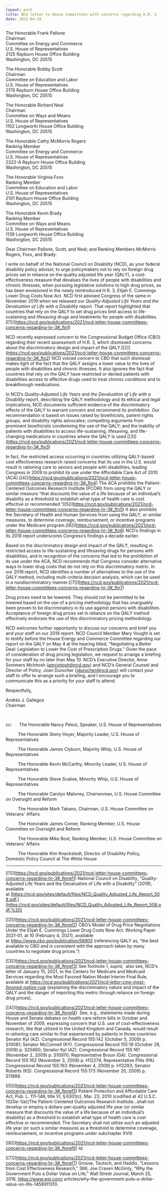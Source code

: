 ```yaml
---
layout: post
title: NCD letter to House Committees with concerns regarding H.R. 3
date: 2021-04-29
---
```

The Honorable Frank Pallone\
Chairman\
Committee on Energy and Commerce\
U.S. House of Representatives\
2125 Rayburn House Office Building\
Washington, DC 20515

The Honorable Bobby Scott\
Chairman\
Committee on Education and Labor\
U.S. House of Representatives\
2176 Rayburn House Office Building\
Washington, DC 20515

The Honorable Richard Neal\
Chairman\
Committee on Ways and Means\
U.S. House of Representatives\
1102 Longworth House Office Building\
Washington, DC 20515

The Honorable Cathy McMorris Rogers\
Ranking Member\
Committee on Energy and Commerce\
U.S. House of Representatives\
2322-A Rayburn House Office Building\
Washington, DC 20515

The Honorable Virginia Foxx\
Ranking Member\
Committee on Education and Labor\
U.S. House of Representatives\
2101 Rayburn House Office Building\
Washington, DC 20515

The Honorable Kevin Brady\
Ranking Member\
Committee on Ways and Means\
U.S. House of Representatives\
1139 Longworth House Office Building\
Washington, DC 20515

Dear Chairmen Pallone, Scott, and Neal; and Ranking Members McMorris Rogers, Foxx, and Brady:

I write on behalf of the National Council on Disability (NCD), as your federal disability policy advisor, to urge policymakers not to rely on foreign drug prices set in reliance on the quality adjusted life year (QALY), a cost-effectiveness measure that devalues the lives of people with disabilities and chronic illnesses, when pursuing legislative solutions to high drug prices, as has been envisioned in the newly reintroduced H.R. 3, Elijah E. Cummings Lower Drug Costs Now Act. NCD first advised Congress of the same in November 2019 when we released our *Quality-Adjusted Life Years and the Devaluation of Life with a Disability* report. That report highlighted that countries that rely on the QALY to set drug prices limit access to life-sustaining and lifesaving drugs and treatments for people with disabilities.[\[1]](https://ncd.gov/publications/2021/ncd-letter-house-committees-concerns-regarding-hr-3#_ftn1)

NCD recently expressed concern to the Congressional Budget Office (CBO) regarding their recent assessment of H.R. 3, which dismissed concerns about the discriminatory design and impact of the QALY.[\[2]](https://ncd.gov/publications/2021/ncd-letter-house-committees-concerns-regarding-hr-3#_ftn2) NCD voiced concern to CBO that such dismissal makes light of the fact that the QALY assigns a lower value to the lives of people with disabilities and chronic illnesses. It also ignores the fact that countries that rely on the QALY have restricted or denied patients with disabilities access to effective drugs used to treat chronic conditions and to breakthrough medications.

In NCD’s *Quality-Adjusted Life Years and the Devaluation of Life with a Disability* report, describing the QALY methodology and its ethical and legal implications, NCD documents sufficient evidence of the discriminatory effects of the QALY to warrant concern and recommend its prohibition. Our recommendation is based on issues raised by bioethicists, patient rights groups, and disability rights advocates; compelling arguments from prominent bioethicists condemning the use of the QALY; and the inability of patients with disabilities to access life-sustaining, lifesaving, and life-changing medications in countries where the QALY is used.[\[3]](https://ncd.gov/publications/2021/ncd-letter-house-committees-concerns-regarding-hr-3#_ftn3)

In fact, the restricted access occurring in countries utilizing QALY-based cost effectiveness research raised concerns that its use in the U.S. would result in rationing care to seniors and people with disabilities, leading Congress in 2009 to prohibit its use under the Affordable Care Act of 2010 (ACA).[\[4]](https://ncd.gov/publications/2021/ncd-letter-house-committees-concerns-regarding-hr-3#_ftn4) The ACA prohibits the Patient-Centered Outcomes Research Institute (PCORI) from using the QALY or similar measure “that discounts the value of a life because of an individual’s disability as a threshold to establish what type of health care is cost effective or recommended.”[\[5]](https://ncd.gov/publications/2021/ncd-letter-house-committees-concerns-regarding-hr-3#_ftn5) It also prohibits the Secretary of Health and Human Services from using the QALY, or similar measures, to determine coverage, reimbursement, or incentive programs under the Medicare program.[\[6]](https://ncd.gov/publications/2021/ncd-letter-house-committees-concerns-regarding-hr-3#_ftn6) NCD’s findings in its 2019 report underscores Congress’s findings a decade earlier.

Based on the discriminatory design and impact of the QALY, resulting in restricted access to life-sustaining and lifesaving drugs for persons with disabilities, and in recognition of the concerns that led to the prohibition of its use under the ACA, NCD recommends that Congress consider alternative ways to lower drug costs that do not rely on this discriminatory metric. In our 2019 report, NCD identifies a number of alternatives to the use of the QALY method, including multi-criteria decision analysis, which can be used in a nondiscriminatory manner.[\[7]](https://ncd.gov/publications/2021/ncd-letter-house-committees-concerns-regarding-hr-3#_ftn7)

Drug prices need to be lowered. They should not be permitted to be lowered based on the use of a pricing methodology that has unarguably been proven to be discriminatory in its use against persons with disabilities. Acceptance of foreign drug prices set in reliance on the QALY method effectively endorses the use of this discriminatory pricing methodology.

NCD welcomes further opportunity to discuss our concerns and brief you and your staff on our 2019 report. NCD Council Member Mary Vought is set to testify before the House Energy and Commerce Committee regarding our report on the QALY on May 4 at the hearing titled, "Negotiating a Better Deal: Legislation to Lower the Cost of Prescription Drugs." Given the pace of consideration of drug pricing legislation, we request to arrange a briefing for your staff by no later than May 10. NCD’s Executive Director, Anne Sommers McIntosh ([amcintosh@ncd.gov](mailto:amcintosh@ncd.gov)) and NCD’s General Counsel and Director of Policy, Joan Durocher ([jdurocher@ncd.gov](mailto:jdurocher@ncd.gov)) will contact your staff to offer to arrange such a briefing, and I encourage you to communicate this as a priority for your staff to attend.

Respectfully,

Andrés J. Gallegos\
Chairman

 

cc:      The Honorable Nancy Pelosi, Speaker, U.S. House of Representatives

          The Honorable Steny Hoyer, Majority Leader, U.S. House of Representatives

          The Honorable James Clyburn, Majority Whip, U.S. House of Representatives

          The Honorable Kevin McCarthy, Minority Leader, U.S. House of Representatives

          The Honorable Steve Scalise, Minority Whip, U.S. House of Representatives

          The Honorable Carolyn Maloney, Chairwoman, U.S. House Committee on Oversight and Reform

          The Honorable Mark Takano, Chairman, U.S. House Committee on Veterans' Affairs

          The Honorable James Comer, Ranking Member, U.S. House Committee on Oversight and Reform

          The Honorable Mike Bost, Ranking Member, U.S. House Committee on Veterans’ Affairs

          The Honorable Kim Knackstedt, Director of Disability Policy,  Domestic Policy Council at The White House



- - -

[\[1]](https://ncd.gov/publications/2021/ncd-letter-house-committees-concerns-regarding-hr-3#_ftnref1) National Council on Disability, “Quality-Adjusted Life Years and the Devaluation of Life with a Disability” (2019), available at [https://ncd.gov/sites/default/files/NCD_Quality_Adjusted_Life_Report_508.pdf.](https://ncd.gov/sites/default/files/NCD_Quality_Adjusted_Life_Report_508.pdf.%20)

[\[2]](https://ncd.gov/publications/2021/ncd-letter-house-committees-concerns-regarding-hr-3#_ftnref2) CBO’s Model of Drug Price Negotiations Under the Elijah E. Cummings Lower Drug Costs Now Act: Working Paper 2021-01, at 10 (February 4, 2021), available at *<https://www.cbo.gov/publication/56905>* (referencing QALY as, “the best available to CBO and is consistent with the approach taken by many countries to negotiate drug prices.”)

[\[3]](https://ncd.gov/publications/2021/ncd-letter-house-committees-concerns-regarding-hr-3#_ftnref3) See footnote 1, *supra;*  also see, NCD’s letter of January 15, 2021, to the Centers for Medicare and Medicaid Services regarding the Most Favored Nation Model Interim Final Rule, available at *<https://ncd.gov/publications/2021/ncd-letter-cms-most-favored-nation-rule>* (explaining the discriminatory nature and impact of the QALY and the danger of importing this metric through reliance on foreign drug prices).

[\[4]](https://ncd.gov/publications/2021/ncd-letter-house-committees-concerns-regarding-hr-3#_ftnref4)  See, e.g., statements made during House and Senate debates on health care reform bills in October and November of 2009, expressing concern that U.S. use of cost-effectiveness research, like that utilized in the United Kingdom and Canada, would result in rationing care similar to that experienced by patients in those countries: Senator Kyl (AZ). Congressional Record 155:142 (October 5, 2009) p. S10081; Senator McConnell (KY). Congressional Record 155:19 (October 28, 2009) p. S25860; Senator Kyl (AZ). Congressional Record 155:161 (November 2, 2009) p. S10970; Representative Broun (GA). Congressional Record 155:162 (November 3, 2009) p. H12274; Representative Pitts (PA). Congressional Record 155:163 (November 4, 2009) p. H12293; Senator Roberts (KS). Congressional Record 155:173 (November 20, 2009) p. S11888.

[\[5]](https://ncd.gov/publications/2021/ncd-letter-house-committees-concerns-regarding-hr-3#_ftnref5) Patient Protection and Affordable Care Act, Pub. L. 111–148, title VI, § 6301(c), Mar. 23, 2010 (codified at 42 U.S.C. 1320e-1(e)(The Patient-Centered Outcomes Research Institute…shall not develop or employ a dollars-per-quality adjusted life year (or similar measure that discounts the value of a life because of an individual’s disability) as a threshold to establish what type of health care is cost effective or recommended. The Secretary shall not utilize such an adjusted life year (or such a similar measure) as a threshold to determine coverage, reimbursement, or incentive programs under subchapter XVIII.

[\[6]](https://ncd.gov/publications/2021/ncd-letter-house-committees-concerns-regarding-hr-3#_ftnref6) *Id*.

[\[7]](https://ncd.gov/publications/2021/ncd-letter-house-committees-concerns-regarding-hr-3#_ftnref7) Grosse, Teutsch, and Haddix, “Lessons from Cost Effectiveness Research,” 366; Joe Craven McGinty, “Why the Government Puts a Dollar Value on Life,” Wall Street Journal, March 25, 2016, <https://www.wsj.com/> articles/why-the-government-puts-a-dollar-value-on-life-1458911310.
